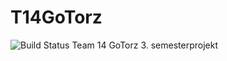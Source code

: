 # T14GoTorz
![Build Status](https://github.com/Ren3mh/T14GoTorz/actions/workflows/build-test.yml/badge.svg)
Team 14 GoTorz 3. semesterprojekt
